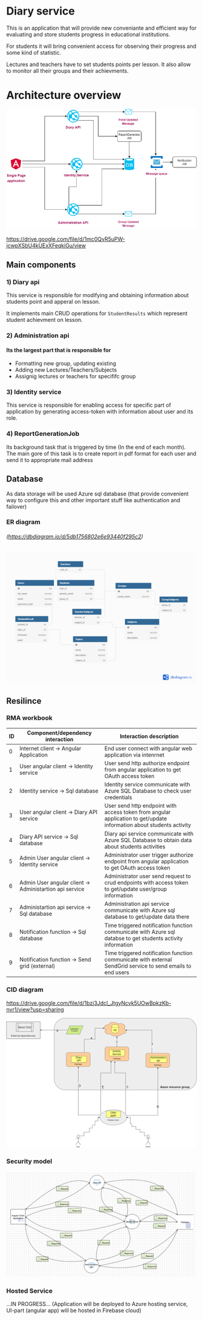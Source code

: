 # Diary service

This is an application that will provide new conveniante and efficient way for evaluating and store students progress in educational institutions.

For students it will bring convenient access for observing their progress and some kind of statistic.

Lectures and teachers have to set students points per lesson. It also allow to monitor all their groups and their achievments.

# Architecture overview

![GitHub Logo](/images/app-architecture.png)

https://drive.google.com/file/d/1mc0QvR5uPW-jcwpXSbU4kUExXFeqkiGu/view

## Main components

### 1) Diary api

This service is responsible for modifying and obtaining information about students point and apperal on lesson.

It implements main CRUD operations for `StudentResults` which represent student achievment on lesson.

### 2) Administration api

#### Its the largest part that is responsible for
- Formatting new group, updating existing
- Adding new Lectures/Teachers/Subjects
- Assignig lectures or teachers for specififc group

### 3) Identity service

This service is responsible for enabling access for specific part of application by generating access-token with information about user and its role.

### 4) ReportGenerationJob

Its background task that is triggered by time (In the end of each month).
The main gore of this task is to create report in pdf format for each user and send it to appropriate mail address


## Database

As data storage will be used Azure sql database (that provide convenient way to configure this and other important stuff like authentication and failover)

### ER diagram
###### (https://dbdiagram.io/d/5db1756802e6e93440f295c2)

![GitHub Logo](/images/er-diagram.png)

## Resilince

### RMA workbook

ID | Component/dependency interaction | Interaction description
------------ | ------------- | -------------
0 | Internet client -> Angular Application | End user connect with angular web application via intenrnet 
1 | User angular client -> Identity service | User send http authorize endpoint from angular application to get OAuth access token
2 | Identity service -> Sql database | Identity service communicate with Azure SQL Database to check user credentials
3 | User angular client -> Diary API service | User send http endpoint with access token from angular application to get/update information about students activity
4 | Diary API service -> Sql database | Diary api service communicate with Azure SQL Database to obtain data about students activities
5 | Admin User angular client -> Identity service | Administrator user trigger authorize endpoint from angular application to get OAuth access token
6 | Admin User angular client -> Administartion api service | Administrator user send request to crud endpoints with access token to get/update user/group information
7 | Administartion api service -> Sql database | Administration api service communicate with Azure sql database to get/update data there
8 | Notification function -> Sql database | Time triggered notification function communicate with Azure sql databse to get students activity information
9 | Notification function -> Send grid (external) | Time triggered notification function communicate with external SendGrid service to send emails to end users 

### CID diagram

https://drive.google.com/file/d/1bzj3JdcI_JtgyNcvk5UOwBpkzKb-nvr1/view?usp=sharing

![GitHub Logo](/images/CID-diagram.png)

### Security model

![GitHub Logo](/images/security-model.png)

### Hosted Service

...IN PROGRESS...
(Application will be deployed to Azure hosting service, UI-part (angular app) will be hosted in Firebase cloud)
